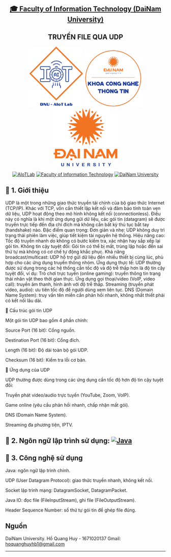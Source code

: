 <h2 align="center">
    <a href="https://dainam.edu.vn/vi/khoa-cong-nghe-thong-tin">
    🎓 Faculty of Information Technology (DaiNam University)
    </a>
</h2>
<h2 align="center">
   TRUYỀN FILE QUA UDP
</h2>
<div align="center">
    <p align="center">
        <img src="docs/aiotlab_logo.png" alt="AIoTLab Logo" width="170"/>
        <img src="docs/fitdnu_logo.png" alt="AIoTLab Logo" width="180"/>
        <img src="docs/dnu_logo.png" alt="DaiNam University Logo" width="200"/>
    </p>

[![AIoTLab](https://img.shields.io/badge/AIoTLab-green?style=for-the-badge)](https://www.facebook.com/DNUAIoTLab)
[![Faculty of Information Technology](https://img.shields.io/badge/Faculty%20of%20Information%20Technology-blue?style=for-the-badge)](https://dainam.edu.vn/vi/khoa-cong-nghe-thong-tin)
[![DaiNam University](https://img.shields.io/badge/DaiNam%20University-orange?style=for-the-badge)](https://dainam.edu.vn)

</div>

## 📖 1. Giới thiệu
UDP là một trong những giao thức truyền tải chính của bộ giao thức Internet (TCP/IP). Khác với TCP, vốn cần thiết lập kết nối và đảm bảo tính toàn vẹn dữ liệu, UDP hoạt động theo mô hình không kết nối (connectionless). Điều này có nghĩa là khi một ứng dụng gửi dữ liệu, các gói tin (datagram) sẽ được truyền trực tiếp đến địa chỉ đích mà không cần bất kỳ thủ tục bắt tay (handshake) nào.
Đặc điểm quan trọng:
Đơn giản và nhẹ: UDP không duy trì trạng thái phiên làm việc, giúp tiết kiệm tài nguyên hệ thống.
Hiệu năng cao: Tốc độ truyền nhanh do không có bước kiểm tra, xác nhận hay sắp xếp lại gói tin.
Không tin cậy tuyệt đối: Gói tin có thể bị mất, trùng lặp hoặc đến sai thứ tự mà không có cơ chế tự động khắc phục.
Khả năng broadcast/multicast: UDP hỗ trợ gửi dữ liệu đến nhiều thiết bị cùng lúc, phù hợp cho các ứng dụng truyền thông nhóm.
Ứng dụng thực tế:
UDP thường được sử dụng trong các hệ thống cần tốc độ và độ trễ thấp hơn là độ tin cậy tuyệt đối, ví dụ:
Trò chơi trực tuyến (online gaming): truyền thông tin trạng thái nhân vật theo thời gian thực.
Ứng dụng gọi thoại/video (VoIP, video call): truyền âm thanh, hình ảnh với độ trễ thấp.
Streaming (truyền phát video, audio): ưu tiên tốc độ để người dùng xem liên tục.
DNS (Domain Name System): truy vấn tên miền cần phản hồi nhanh, không nhất thiết phải có kết nối lâu dài.

🔹 Cấu trúc gói tin UDP

Một gói tin UDP bao gồm 4 phần chính:

Source Port (16 bit): Cổng nguồn.

Destination Port (16 bit): Cổng đích.

Length (16 bit): Độ dài toàn bộ gói UDP.

Checksum (16 bit): Kiểm tra lỗi cơ bản.

🔹 Ứng dụng của UDP

UDP thường được dùng trong các ứng dụng cần tốc độ hơn độ tin cậy tuyệt đối:

Truyền phát video/audio trực tuyến (YouTube, Zoom, VoIP).

Game online (yêu cầu phản hồi nhanh, chấp nhận mất gói).

DNS (Domain Name System).

Streaming đa phương tiện, IPTV.

## 🔧 2. Ngôn ngữ lập trình sử dụng: [![Java](https://img.shields.io/badge/Java-007396?style=for-the-badge&logo=java&logoColor=white)](https://www.java.com/)

## 🚀 3. Công nghệ sử dụng

Java: ngôn ngữ lập trình chính.

UDP (User Datagram Protocol): giao thức truyền nhanh, không kết nối.

Socket lập trình mạng: DatagramSocket, DatagramPacket.

Java IO: đọc file (FileInputStream), ghi file (FileOutputStream).

Header Sequence Number: số thứ tự gói tin để ghép file đúng.

## Nguồn
DaiNam University. 
Hồ Quang Huy - 1671020137
Gmail: hoquanghuyhb1@gmail.com


---
